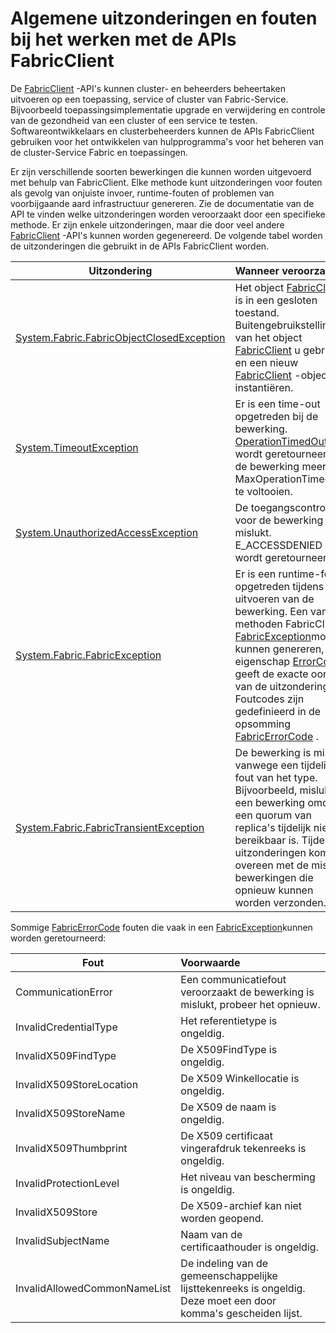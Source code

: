 <properties
   pageTitle="Algemene FabricClient uitzonderingen | Microsoft Azure"
   description="Beschrijving van de algemene uitzonderingen en fouten die door de APIs FabricClient kunnen worden gegenereerd bij het uitvoeren van de toepassing en het beheer van clusterbewerkingen."
   services="service-fabric"
   documentationCenter=".net"
   authors="rwike77"
   manager="timlt"
   editor=""/>

<tags
   ms.service="service-fabric"
   ms.devlang="dotnet"
   ms.topic="article"
   ms.tgt_pltfrm="NA"
   ms.workload="NA"
   ms.date="08/25/2016"
   ms.author="ryanwi"/>

# <a name="common-exceptions-and-errors-when-working-with-the-fabricclient-apis"></a>Algemene uitzonderingen en fouten bij het werken met de APIs FabricClient
De [FabricClient](https://msdn.microsoft.com/library/system.fabric.fabricclient.aspx) -API's kunnen cluster- en beheerders beheertaken uitvoeren op een toepassing, service of cluster van Fabric-Service. Bijvoorbeeld toepassingsimplementatie upgrade en verwijdering en controle van de gezondheid van een cluster of een service te testen. Softwareontwikkelaars en clusterbeheerders kunnen de APIs FabricClient gebruiken voor het ontwikkelen van hulpprogramma's voor het beheren van de cluster-Service Fabric en toepassingen.

Er zijn verschillende soorten bewerkingen die kunnen worden uitgevoerd met behulp van FabricClient.  Elke methode kunt uitzonderingen voor fouten als gevolg van onjuiste invoer, runtime-fouten of problemen van voorbijgaande aard infrastructuur genereren.  Zie de documentatie van de API te vinden welke uitzonderingen worden veroorzaakt door een specifieke methode. Er zijn enkele uitzonderingen, maar die door veel andere [FabricClient](https://msdn.microsoft.com/library/system.fabric.fabricclient.aspx) -API's kunnen worden gegenereerd. De volgende tabel worden de uitzonderingen die gebruikt in de APIs FabricClient worden.

|Uitzondering| Wanneer veroorzaakt|
|---------|:-----------|
|[System.Fabric.FabricObjectClosedException](https://msdn.microsoft.com/library/system.fabric.fabricobjectclosedexception.aspx)|Het object [FabricClient](https://msdn.microsoft.com/library/system.fabric.fabricclient.aspx) is in een gesloten toestand. Buitengebruikstelling van het object [FabricClient](https://msdn.microsoft.com/library/system.fabric.fabricclient.aspx) u gebruikt en een nieuw [FabricClient](https://msdn.microsoft.com/library/system.fabric.fabricclient.aspx) -object instantiëren. |
|[System.TimeoutException](https://msdn.microsoft.com/library/system.timeoutexception.aspx)|Er is een time-out opgetreden bij de bewerking. [OperationTimedOut](https://msdn.microsoft.com/library/system.fabric.fabricerrorcode.aspx) wordt geretourneerd als de bewerking meer dan MaxOperationTimeout is te voltooien.|
|[System.UnauthorizedAccessException](https://msdn.microsoft.com/en-us/library/system.unauthorizedaccessexception.aspx)|De toegangscontrole voor de bewerking is mislukt. E_ACCESSDENIED wordt geretourneerd.|
|[System.Fabric.FabricException](https://msdn.microsoft.com/library/system.fabric.fabricexception.aspx)|Er is een runtime-fout opgetreden tijdens het uitvoeren van de bewerking. Een van de methoden FabricClient [FabricException](https://msdn.microsoft.com/library/system.fabric.fabricexception.aspx)mogelijk kunnen genereren, de eigenschap [ErrorCode](https://msdn.microsoft.com/library/system.fabric.fabricexception.errorcode.aspx) geeft de exacte oorzaak van de uitzondering. Foutcodes zijn gedefinieerd in de opsomming [FabricErrorCode](https://msdn.microsoft.com/library/system.fabric.fabricerrorcode.aspx) .|
|[System.Fabric.FabricTransientException](https://msdn.microsoft.com/library/system.fabric.fabrictransientexception.aspx)|De bewerking is mislukt vanwege een tijdelijke fout van het type. Bijvoorbeeld, mislukken een bewerking omdat een quorum van replica's tijdelijk niet bereikbaar is. Tijdelijke uitzonderingen komen overeen met de mislukte bewerkingen die opnieuw kunnen worden verzonden.|

Sommige [FabricErrorCode](https://msdn.microsoft.com/library/system.fabric.fabricerrorcode.aspx) fouten die vaak in een [FabricException](https://msdn.microsoft.com/library/system.fabric.fabricexception.aspx)kunnen worden geretourneerd:

|Fout| Voorwaarde|
|---------|:-----------|
|CommunicationError|Een communicatiefout veroorzaakt de bewerking is mislukt, probeer het opnieuw.|
|InvalidCredentialType|Het referentietype is ongeldig.|
|InvalidX509FindType|De X509FindType is ongeldig.|
|InvalidX509StoreLocation|De X509 Winkellocatie is ongeldig.|
|InvalidX509StoreName|De X509 de naam is ongeldig.|
|InvalidX509Thumbprint|De X509 certificaat vingerafdruk tekenreeks is ongeldig.|
|InvalidProtectionLevel|Het niveau van bescherming is ongeldig.|
|InvalidX509Store|De X509-archief kan niet worden geopend.|
|InvalidSubjectName|Naam van de certificaathouder is ongeldig.|
|InvalidAllowedCommonNameList|De indeling van de gemeenschappelijke lijsttekenreeks is ongeldig. Deze moet een door komma's gescheiden lijst.|
